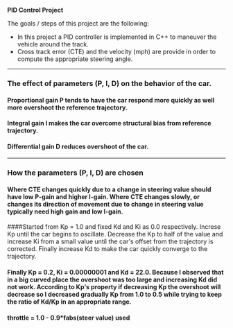 **PID Control Project**

The goals / steps of this project are the following:

* In this project a PID controller is implemented in C++ to maneuver the vehicle around the track.
* Cross track error (CTE) and the velocity (mph) are provide in order to compute the appropriate steering angle.

---

### The effect of parameters (P, I, D) on the behavior of the car.

#### Proportional gain P tends to have the car respond more quickly as well more overshoot the reference trajectory.  
#### Integral gain I makes the car overcome structural bias from reference trajectory.
#### Differential gain D reduces overshoot of the car. 

---

### How the parameters (P, I, D) are chosen

#### Where CTE changes quickly due to a change in steering value should have low P-gain and higher I-gain. Where     CTE changes slowly, or changes its direction of movement due to change in steering value typically need high gain and low I-gain.
####Started from Kp = 1.0 and fixed Kd and Ki as 0.0 respectively. Increse Kp until the car begins to oscillate.
Decrease the Kp to half of the value and increase Ki from a small value until the car's offset from the trajectory is corrected.
Finally increase Kd to make the car quickly converge to the trajectory.
#### Finally Kp = 0.2, Ki = 0.00000001 and Kd = 22.0. Because I observed that in a big curved place the overshoot was too large and increasing Kd did not work. According to Kp's property if decreasing Kp the overshoot will decrease so I decreased gradually Kp from 1.0 to 0.5 while trying to keep the ratio of Kd/Kp in an appropriate range.
#### throttle = 1.0 - 0.9*fabs(steer value) used

